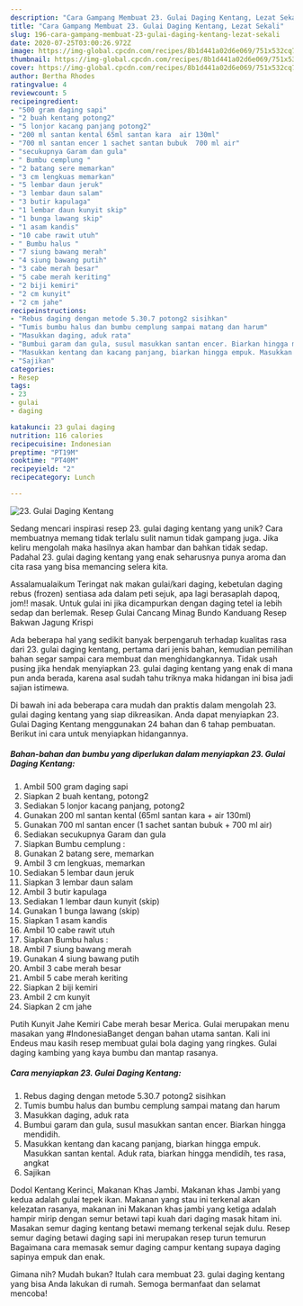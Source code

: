 ```yaml
---
description: "Cara Gampang Membuat 23. Gulai Daging Kentang, Lezat Sekali"
title: "Cara Gampang Membuat 23. Gulai Daging Kentang, Lezat Sekali"
slug: 196-cara-gampang-membuat-23-gulai-daging-kentang-lezat-sekali
date: 2020-07-25T03:00:26.972Z
image: https://img-global.cpcdn.com/recipes/8b1d441a02d6e069/751x532cq70/23-gulai-daging-kentang-foto-resep-utama.jpg
thumbnail: https://img-global.cpcdn.com/recipes/8b1d441a02d6e069/751x532cq70/23-gulai-daging-kentang-foto-resep-utama.jpg
cover: https://img-global.cpcdn.com/recipes/8b1d441a02d6e069/751x532cq70/23-gulai-daging-kentang-foto-resep-utama.jpg
author: Bertha Rhodes
ratingvalue: 4
reviewcount: 5
recipeingredient:
- "500 gram daging sapi"
- "2 buah kentang potong2"
- "5 lonjor kacang panjang potong2"
- "200 ml santan kental 65ml santan kara  air 130ml"
- "700 ml santan encer 1 sachet santan bubuk  700 ml air"
- "secukupnya Garam dan gula"
- " Bumbu cemplung "
- "2 batang sere memarkan"
- "3 cm lengkuas memarkan"
- "5 lembar daun jeruk"
- "3 lembar daun salam"
- "3 butir kapulaga"
- "1 lembar daun kunyit skip"
- "1 bunga lawang skip"
- "1 asam kandis"
- "10 cabe rawit utuh"
- " Bumbu halus "
- "7 siung bawang merah"
- "4 siung bawang putih"
- "3 cabe merah besar"
- "5 cabe merah keriting"
- "2 biji kemiri"
- "2 cm kunyit"
- "2 cm jahe"
recipeinstructions:
- "Rebus daging dengan metode 5.30.7 potong2 sisihkan"
- "Tumis bumbu halus dan bumbu cemplung sampai matang dan harum"
- "Masukkan daging, aduk rata"
- "Bumbui garam dan gula, susul masukkan santan encer. Biarkan hingga mendidih."
- "Masukkan kentang dan kacang panjang, biarkan hingga empuk. Masukkan santan kental. Aduk rata, biarkan hingga mendidih, tes rasa, angkat"
- "Sajikan"
categories:
- Resep
tags:
- 23
- gulai
- daging

katakunci: 23 gulai daging 
nutrition: 116 calories
recipecuisine: Indonesian
preptime: "PT19M"
cooktime: "PT40M"
recipeyield: "2"
recipecategory: Lunch

---
```



![23. Gulai Daging Kentang](https://img-global.cpcdn.com/recipes/8b1d441a02d6e069/751x532cq70/23-gulai-daging-kentang-foto-resep-utama.jpg)

Sedang mencari inspirasi resep 23. gulai daging kentang yang unik? Cara membuatnya memang tidak terlalu sulit namun tidak gampang juga. Jika keliru mengolah maka hasilnya akan hambar dan bahkan tidak sedap. Padahal 23. gulai daging kentang yang enak seharusnya punya aroma dan cita rasa yang bisa memancing selera kita.

Assalamualaikum Teringat nak makan gulai/kari daging, kebetulan daging rebus (frozen) sentiasa ada dalam peti sejuk, apa lagi berasaplah dapoq, jom!! masak. Untuk gulai ini jika dicampurkan dengan daging tetel ia lebih sedap dan berlemak. Resep Gulai Cancang Minag Bundo Kanduang Resep Bakwan Jagung Krispi

Ada beberapa hal yang sedikit banyak berpengaruh terhadap kualitas rasa dari 23. gulai daging kentang, pertama dari jenis bahan, kemudian pemilihan bahan segar sampai cara membuat dan menghidangkannya. Tidak usah pusing jika hendak menyiapkan 23. gulai daging kentang yang enak di mana pun anda berada, karena asal sudah tahu triknya maka hidangan ini bisa jadi sajian istimewa.


Di bawah ini ada beberapa cara mudah dan praktis dalam mengolah 23. gulai daging kentang yang siap dikreasikan. Anda dapat menyiapkan 23. Gulai Daging Kentang menggunakan 24 bahan dan 6 tahap pembuatan. Berikut ini cara untuk menyiapkan hidangannya.

<!--inarticleads1-->

##### Bahan-bahan dan bumbu yang diperlukan dalam menyiapkan 23. Gulai Daging Kentang:

1. Ambil 500 gram daging sapi
1. Siapkan 2 buah kentang, potong2
1. Sediakan 5 lonjor kacang panjang, potong2
1. Gunakan 200 ml santan kental (65ml santan kara + air 130ml)
1. Gunakan 700 ml santan encer (1 sachet santan bubuk + 700 ml air)
1. Sediakan secukupnya Garam dan gula
1. Siapkan  Bumbu cemplung :
1. Gunakan 2 batang sere, memarkan
1. Ambil 3 cm lengkuas, memarkan
1. Sediakan 5 lembar daun jeruk
1. Siapkan 3 lembar daun salam
1. Ambil 3 butir kapulaga
1. Sediakan 1 lembar daun kunyit (skip)
1. Gunakan 1 bunga lawang (skip)
1. Siapkan 1 asam kandis
1. Ambil 10 cabe rawit utuh
1. Siapkan  Bumbu halus :
1. Ambil 7 siung bawang merah
1. Gunakan 4 siung bawang putih
1. Ambil 3 cabe merah besar
1. Ambil 5 cabe merah keriting
1. Siapkan 2 biji kemiri
1. Ambil 2 cm kunyit
1. Siapkan 2 cm jahe


Putih Kunyit Jahe Kemiri Cabe merah besar Merica. Gulai merupakan menu masakan yang #IndonesiaBanget dengan bahan utama santan. Kali ini Endeus mau kasih resep membuat gulai bola daging yang ringkes. Gulai daging kambing yang kaya bumbu dan mantap rasanya. 

<!--inarticleads2-->

##### Cara menyiapkan 23. Gulai Daging Kentang:

1. Rebus daging dengan metode 5.30.7 potong2 sisihkan
1. Tumis bumbu halus dan bumbu cemplung sampai matang dan harum
1. Masukkan daging, aduk rata
1. Bumbui garam dan gula, susul masukkan santan encer. Biarkan hingga mendidih.
1. Masukkan kentang dan kacang panjang, biarkan hingga empuk. Masukkan santan kental. Aduk rata, biarkan hingga mendidih, tes rasa, angkat
1. Sajikan


Dodol Kentang Kerinci, Makanan Khas Jambi. Makanan khas Jambi yang kedua adalah gulai tepek ikan. Makanan yang stau ini terkenal akan kelezatan rasanya, makanan ini Makanan khas jambi yang ketiga adalah hampir mirip dengan semur betawi tapi kuah dari daging masak hitam ini. Masakan semur daging kentang betawi memang terkenal sejak dulu. Resep semur daging betawi daging sapi ini merupakan resep turun temurun Bagaimana cara memasak semur daging campur kentang supaya daging sapinya empuk dan enak. 

Gimana nih? Mudah bukan? Itulah cara membuat 23. gulai daging kentang yang bisa Anda lakukan di rumah. Semoga bermanfaat dan selamat mencoba!

